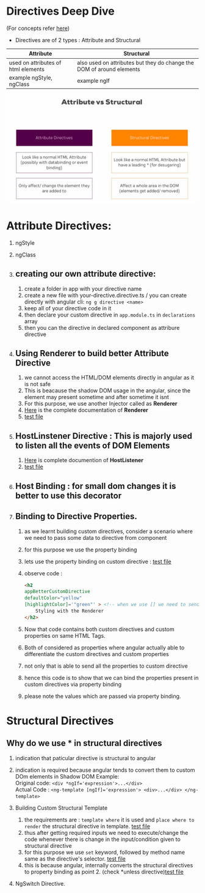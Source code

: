 # Directives Deep Dive

(For concepts refer [here](../directives-start/src/app/customDirective/customDirective.directive.ts))

* Directives are of 2 types : Attribute and Structural

| Attribute | Structural |
| --- | --- |
| used on attributes of html elements | also used on attributes but they do change the DOM of around elements|
| example ngStyle, ngClass | example ngIf|

!["Diff"](2021-03-23-05-34-45.png)

# Attribute Directives:

1. ngStyle

1. ngClass
1. ## creating our own attribute directive:
    1. create a folder in app with your directive name
    1. create a new file with your-directive.directive.ts / you can create directly with angular cli: ```ng g directive <name>```
    1. keep all of your directive code in it
    1. then declare your custom directive in ```app.module.ts``` in ```declarations``` array
    1. then you can the directive in declared component as attribure directive
1. ## Using Renderer to build better Attribute Directive
    1. we cannot access the HTML/DOM elements directly in angular as it is not safe
    1. This is beacause the shadow DOM usage in the angular, since the element may present sometime and after sometime it isnt
    1. For this purpose, we use another Injector called as **Renderer**
    1. [Here](https://angular.io/api/core/Renderer2) is the complete documentation of **Renderer**
    1. [test file](../directives-start/src/app/betterCustomDirective/better-custom-directive.directive.ts)
1. ## HostLinstener Directive : This is majorly used to listen all the events of DOM Elements
    1. [Here](https://angular.io/api/core/HostListener) is complete documention of **HostListener**
    1. [test file](../directives-start/src/app/betterCustomDirective/better-custom-directive.directive.ts)
1. ## Host Binding : for small dom changes it is better to use this decorator
1. ## Binding to Directive Properties.
    1. as we learnt building custom directives, consider a scenario where we need to pass some data to directive from component
    1. for this purpose we use the property binding
    1. lets use the property binding on custom directive : [test file](../directives-start/src/app/app.component.html)
    1. observe code :

        ```html
        <h2 
        appBetterCustomDirective
        defaultColor="yellow"
        [highlightColor]='"green"' > <!-- when we use [] we need to send data with type -->
            Styling with the Renderer
        </h2>
        ```

    1. Now that code contains both custom directives and custom properties on same HTML Tags.
    1. Both of considered as properties where angular actually able to differentiate the custom directives and custom properties
    1. not only that is able to send all the properties to custom directive
    1. hence this code is to show that we can bind the properties present in custom directives via property binding
    1. please note the values which are passed via property binding.


# Structural Directives

## Why do we use * in structural directives

1. indication that paticular directive is structural to angular
1. indication is required because angular tends to convert them to custom DOm elements in Shadow DOM
    Example: <br>
    Original code: ```<div *ngIf='expression'>...</div>``` <br>
    Actual Code  : ```<ng-template [ngIf]='expression'> <div>...</div> </ng-template>```
1. Building Custom Structural Template
    1. the requirements are : ```template where``` it is used and ```place where to render``` the structural directive in template. [test file](../directives-start/src/app/unless/unless.directive.ts)
    1. thus after getting required inputs we need to execute/change the code whenever there is change in the input/condition given to structural directive
    1. for this purpose we use ```set``` keyword, followed by method name same as the directive's selector. [test file](../directives-start/src/app/unless/unless.directive.ts)
    1. this is because angular, internally converts the structural directives to property binding as point 2. (check *unless directive)[test file](../directives-start/src/app/app.component.html)

1. NgSwitch Directive.